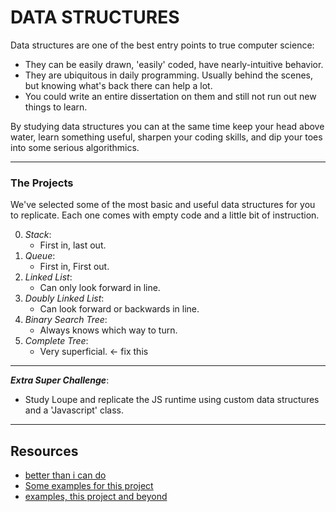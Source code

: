 # DATA STRUCTURES

Data structures are one of the best entry points to true computer science:
  * They can be easily drawn, 'easily' coded, have nearly-intuitive behavior.
  * They are ubiquitous in daily programming.  Usually behind the scenes, but knowing what's back there can help a lot.  
 * You could write an entire dissertation on them and still not run out new things to learn.
 
By studying data structures you can at the same time keep your head above water, learn something useful, sharpen your coding skills, and dip your toes into some serious algorithmics.
___
### The Projects

We've selected some of the most basic and useful data structures for you to replicate.  Each one comes with empty code and a little bit of instruction. 

0. _Stack_: 
    * First in, last out.
1. _Queue_:
    * First in, First out.
2. _Linked List_:
    * Can only look forward in line.
3. _Doubly Linked List_:
    * Can look forward or backwards in line.
4. _Binary Search Tree_:
    * Always knows which way to turn.
5. _Complete Tree_: 
    * Very superficial. <- fix this

---
_**Extra Super Challenge**_:
* Study Loupe and replicate the JS runtime using custom data structures and a 'Javascript' class.  
--- 
## Resources  
    
* [better than i can do](https://github.com/tivrama/DataStructures)
* [Some examples for this project](https://github.com/nzakas/computer-science-in-javascript/tree/master/data-structures)  
* [examples, this project and beyond](https://github.com/mgechev/javascript-algorithms/tree/master/src/data-structures)




